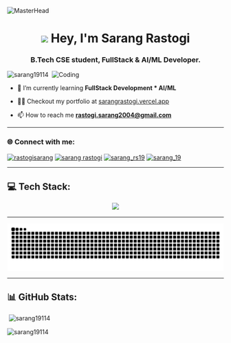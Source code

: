 ![MasterHead](https://i.redd.it/bpxxqqvps4h91.gif)

<h1 align="center"><img src="https://media.giphy.com/media/hvRJCLFzcasrR4ia7z/giphy.gif" width="25"> Hey, I'm Sarang Rastogi</h1>
<h3 align="center">B.Tech CSE student, FullStack & AI/ML Developer.</h3>

<img align="right" alt="Coding" width="400" src="https://media.tenor.com/3bTxZ4HdrysAAAAC/pixels-neon.gif">

<p align="left"> <img src="https://komarev.com/ghpvc/?username=sarang19114&label=Profile%20views&color=0e75b6&style=flat" alt="sarang19114" /> </p>

- 🌱 I’m currently learning **FullStack Development * AI/ML**

- 👨‍💻 Checkout my portfolio at [sarangrastogi.vercel.app](https://sarangrastogi.vercel.app)

- 📫 How to reach me **[rastogi.sarang2004@gmail.com](mailto:rastogi.sarang2004@gmail.com)**

---

### 🌐 Connect with me:

<p align="left">
<a href="https://twitter.com/rastogisarang" target="blank"><img align="center" src="https://raw.githubusercontent.com/rahuldkjain/github-profile-readme-generator/master/src/images/icons/Social/twitter.svg" alt="rastogisarang" height="30" width="40" /></a>
<a href="https://linkedin.com/in/sarang rastogi" target="blank"><img align="center" src="https://raw.githubusercontent.com/rahuldkjain/github-profile-readme-generator/master/src/images/icons/Social/linked-in-alt.svg" alt="sarang rastogi" height="30" width="40" /></a>
<a href="https://instagram.com/sarang_rs19" target="blank"><img align="center" src="https://raw.githubusercontent.com/rahuldkjain/github-profile-readme-generator/master/src/images/icons/Social/instagram.svg" alt="sarang_rs19" height="30" width="40" /></a>
<a href="https://www.leetcode.com/sarang_19" target="blank"><img align="center" src="https://raw.githubusercontent.com/rahuldkjain/github-profile-readme-generator/master/src/images/icons/Social/leet-code.svg" alt="sarang_19" height="30" width="40" /></a>
</p>

---

## 💻 Tech Stack:

<p align="center">
<a href="https://skillicons.dev">
    <img src="https://skillicons.dev/icons?i=nextjs,react,ts,js,cpp,py,nodejs,express,mysql,mongodb,supabase,git,docker,tailwind,html,css,vite,postman,opencv,bootstrap,sklearn,tensorflow,anaconda,vercel,threejs,c,github,elixir,flask,postgres" />
</a>
</p>

---

<img src="https://raw.githubusercontent.com/deepraj21/deepraj21/output/snake.svg" alt="Snake animation" />

---

## 📊 GitHub Stats:

<p>&nbsp;<img align="center" src="https://github-readme-stats.vercel.app/api?username=sarang19114&show_icons=true&locale=en" alt="sarang19114" /></p>

<p><img align="center" src="https://github-readme-streak-stats.herokuapp.com/?user=sarang19114&" alt="sarang19114" /></p>
